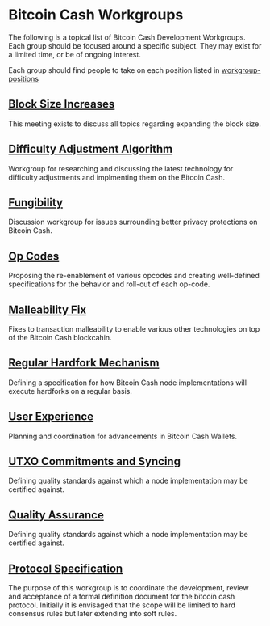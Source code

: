 # Bitcoin Cash Workgroups

The following is a topical list of Bitcoin Cash Development Workgroups.  Each
group should be focused around a specific subject.  They may exist for a
limited time, or be of ongoing interest.  

Each group should find people to take on each position listed in [workgroup-positions](workgroup-positions.md)

## [Block Size Increases](wg-blocksize/workgroup.md)

This meeting exists to discuss all topics regarding expanding the block size.

## [Difficulty Adjustment Algorithm](wg-daa/workgroup.md)

Workgroup for researching and discussing the latest technology for difficulty
adjustments and implmenting them on the Bitcoin Cash.

## [Fungibility](wg-fungibility/workgroup.md)

Discussion workgroup for issues surrounding better privacy protections on Bitcoin Cash.

## [Op Codes](wg-opcodes/workgroup.md)

Proposing the re-enablement of various opcodes and creating well-defined
specifications for the behavior and roll-out of each op-code.

## [Malleability Fix](wg-malfix/workgroup.md)

Fixes to transaction malleability to enable various other technologies on top
of the Bitcoin Cash blockcahin.

## [Regular Hardfork Mechanism](wg-hardforks/workgroup.md)

Defining a specification for how Bitcoin Cash node implementations will
execute hardforks on a regular basis.

## [User Experience](wg-ux/workgroup.md)

Planning and coordination for advancements in Bitcoin Cash Wallets.

## [UTXO Commitments and Syncing](wg-utxocommit-sync/workgroup.md)

Defining quality standards against which a node implementation may be
certified against.

## [Quality Assurance](wg-qa/workgroup.md)

Defining quality standards against which a node implementation may be
certified against.

## [Protocol Specification](wg-protocol-spec/workgroup.md)

The purpose of this workgroup is to coordinate the development, review and acceptance of a formal
definition document for the bitcoin cash protocol. Initially it is envisaged that the scope will be limited to
hard consensus rules but later extending into soft rules.